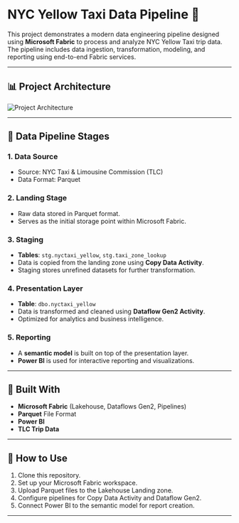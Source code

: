 
# NYC Yellow Taxi Data Pipeline 🚖

This project demonstrates a modern data engineering pipeline designed using **Microsoft Fabric** to process and analyze NYC Yellow Taxi trip data. The pipeline includes data ingestion, transformation, modeling, and reporting using end-to-end Fabric services.

---

## 📊 Project Architecture

![Project Architecture]([BingAPI-Page-3.drawio.png](https://github.com/Gaya39877/NYC_Yellow_Taxi_Project/blob/main/Assests/NYC_Yellow_Taxi_Architecture.png))

---

## 📁 Data Pipeline Stages

### 1. **Data Source**
- Source: NYC Taxi & Limousine Commission (TLC)
- Data Format: Parquet

### 2. **Landing Stage**
- Raw data stored in Parquet format.
- Serves as the initial storage point within Microsoft Fabric.

### 3. **Staging**
- **Tables**: `stg.nyctaxi_yellow`, `stg.taxi_zone_lookup`
- Data is copied from the landing zone using **Copy Data Activity**.
- Staging stores unrefined datasets for further transformation.

### 4. **Presentation Layer**
- **Table**: `dbo.nyctaxi_yellow`
- Data is transformed and cleaned using **Dataflow Gen2 Activity**.
- Optimized for analytics and business intelligence.

### 5. **Reporting**
- A **semantic model** is built on top of the presentation layer.
- **Power BI** is used for interactive reporting and visualizations.

---

## 🧰 Built With

- **Microsoft Fabric** (Lakehouse, Dataflows Gen2, Pipelines)
- **Parquet** File Format
- **Power BI**
- **TLC Trip Data**

---

## 🚀 How to Use

1. Clone this repository.
2. Set up your Microsoft Fabric workspace.
3. Upload Parquet files to the Lakehouse Landing zone.
4. Configure pipelines for Copy Data Activity and Dataflow Gen2.
5. Connect Power BI to the semantic model for report creation.

---


